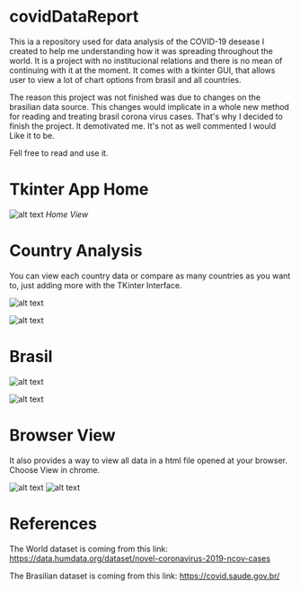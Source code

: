 # covidDataReport

This ia a repository used for data analysis of the COVID-19 desease I created to help me understanding how it was spreading throughout the world. It is a project with no institucional relations and there is no mean of continuing with it at the moment. It comes with a tkinter GUI, that allows user to view a lot of chart options from brasil and all countries.

The reason this project was not finished was due to changes on the brasilian data source. This changes would implicate in a whole new method for reading and treating brasil corona virus cases. That's why I decided to finish the project. It demotivated me. It's not as well commented I would Like it to be.

Fell free to read and use it.

# Tkinter App Home

![alt text](https://github.com/G-Fontenele/project_images/blob/master/Imagens/Home.png?raw=true)
*Home View*

# Country Analysis

You can view each country data or compare as many countries as you want to, just adding more with the TKinter Interface.

![alt text](https://github.com/G-Fontenele/project_images/blob/master/Imagens/Country1.png?raw=true)

![alt text](https://github.com/G-Fontenele/project_images/blob/master/Imagens/CountryCompare.png?raw=true)

# Brasil

![alt text](https://github.com/G-Fontenele/project_images/blob/master/Imagens/Brasil1.png?raw=true)

![alt text](https://github.com/G-Fontenele/project_images/blob/master/Imagens/Brasil2.png?raw=true)

# Browser View

It also provides a way to view all data in a html file opened at your browser. Choose View in chrome.

![alt text](https://github.com/G-Fontenele/project_images/blob/master/Imagens/BrowserData.png?raw=true)
![alt text](https://github.com/G-Fontenele/project_images/blob/master/Imagens/BrowserDataBrasil.png?raw=true)

# References

The World dataset is coming from this link: https://data.humdata.org/dataset/novel-coronavirus-2019-ncov-cases

The Brasilian dataset is coming from this link: https://covid.saude.gov.br/

